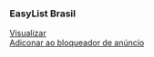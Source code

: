 ### EasyList Brasil
[Visualizar](https://raw.githubusercontent.com/easylistbrasil/easylistbrasil/filtro/easylistbrasil.txt)  
<a href=".abp:subscribe?location=raw.githubusercontent.com/easylistbrasil/easylistbrasil/filtro/easylistbrasil.txt&title=EasyList Brasil">Adiconar ao bloqueador de anúncio</a>
